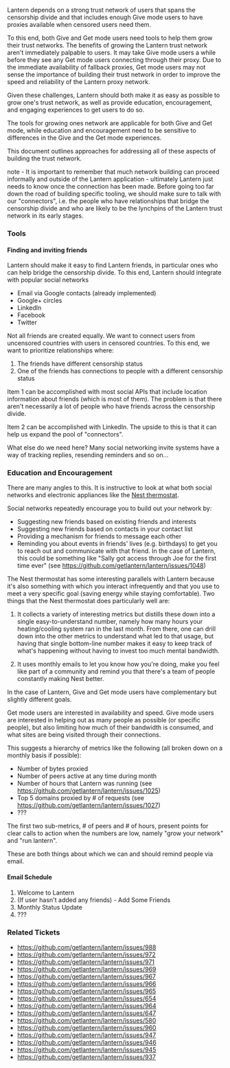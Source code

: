 Lantern depends on a strong trust network of users that spans the censorship divide and that includes enough Give mode users to have proxies available when censored users need them.

To this end, both Give and Get mode users need tools to help them grow their trust networks.  The benefits of growing the Lantern trust network aren't immediately palpable to users.  It may take Give mode users a while before they see any Get mode users connecting through their proxy. Due to the immediate availability of fallback proxies, Get mode users may not sense the importance of building their trust network in order to improve the speed and reliability of the Lantern proxy network.

Given these challenges, Lantern should both make it as easy as possible to grow one's trust network, as well as provide education, encouragement, and engaging experiences to get users to do so.

The tools for growing ones network are applicable for both Give and Get mode, while education and encouragement need to be sensitive to differences in the Give and the Get mode experiences.

This document outlines approaches for addressing all of these aspects of building the trust network.

note - It is important to remember that much network building can proceed informally and outside of the Lantern application - ultimately Lantern just needs to know once the connection has been made.  Before going too far down the road of building specific tooling, we should make sure to talk with our "connectors", i.e. the people who have relationships that bridge the censorship divide and who are likely to be the lynchpins of the Lantern trust network in its early stages.

### Tools

#### Finding and inviting friends

Lantern should make it easy to find Lantern friends, in particular ones who can help bridge the censorship divide.  To this end, Lantern should integrate with popular social networks

 * Email via Google contacts (already implemented)
 * Google+ circles
 * LinkedIn
 * Facebook
 * Twitter

Not all friends are created equally.  We want to connect users from uncensored countries with users in censored countries.  To this end, we want to prioritize relationships where:

 1. The friends have different censorship status
 2. One of the friends has connections to people with a different censorship status

Item 1 can be accomplished with most social APIs that include location information about friends (which is most of them).  The problem is that there aren't necessarily a lot of people who have friends across the censorship divide.

Item 2 can be accomplished with LinkedIn.  The upside to this is that it can help us expand the pool of "connectors".

What else do we need here?  Many social networking invite systems have a way of tracking replies, resending reminders and so on...

### Education and Encouragement

There are many angles to this.  It is instructive to look at what both social networks and electronic appliances like the [Nest thermostat](http://nest.com/).

Social networks repeatedly encourage you to build out your network by:

 * Suggesting new friends based on existing friends and interests
 * Suggesting new friends based on contacts in your contact list
 * Providing a mechanism for friends to message each other
 * Reminding you about events in friends' lives (e.g. birthdays) to get you to reach out and communicate with that friend.  In the case of Lantern, this could be something like "Sally got access through Joe for the first time ever" (see https://github.com/getlantern/lantern/issues/1048)

The Nest thermostat has some interesting parallels with Lantern because it's also something with which you interact infrequently and that you use to meet a very specific goal (saving energy while staying comfortable).  Two things that the Nest thermostat does particularly well are:

 1. It collects a variety of interesting metrics but distills these down into a single easy-to-understand number, namely how many hours your heating/cooling system ran in the last month.  From there, one can drill down into the other metrics to understand what led to that usage, but having that single bottom-line number makes it easy to keep track of what's happening without having to invest too much mental bandwidth.

 2. It uses monthly emails to let you know how you're doing, make you feel like part of a community and remind you that there's a team of people constantly making Nest better.

In the case of Lantern, Give and Get mode users have complementary but slightly different goals.

Get mode users are interested in availability and speed.  Give mode users are interested in helping out as many people as possible (or specific people), but also limiting how much of their bandwidth is consumed, and what sites are being visited through their connections.

This suggests a hierarchy of metrics like the following (all broken down on a monthly basis if possible):

   * Number of bytes proxied
   * Number of peers active at any time during month
   * Number of hours that Lantern was running (see https://github.com/getlantern/lantern/issues/1025)
   * Top 5 domains proxied by # of requests (see https://github.com/getlantern/lantern/issues/1027)
   * ???

The first two sub-metrics, # of peers and # of hours, present points for clear calls to action when the numbers are low, namely "grow your network" and "run lantern".

These are both things about which we can and should remind people via email.

#### Email Schedule

 1. Welcome to Lantern
 2. (If user hasn't added any friends) - Add Some Friends
 3. Monthly Status Update
 4. ???


### Related Tickets

 * https://github.com/getlantern/lantern/issues/988
 * https://github.com/getlantern/lantern/issues/972
 * https://github.com/getlantern/lantern/issues/971
 * https://github.com/getlantern/lantern/issues/969
 * https://github.com/getlantern/lantern/issues/967
 * https://github.com/getlantern/lantern/issues/966
 * https://github.com/getlantern/lantern/issues/965
 * https://github.com/getlantern/lantern/issues/654
 * https://github.com/getlantern/lantern/issues/964
 * https://github.com/getlantern/lantern/issues/647
 * https://github.com/getlantern/lantern/issues/580
 * https://github.com/getlantern/lantern/issues/960
 * https://github.com/getlantern/lantern/issues/947
 * https://github.com/getlantern/lantern/issues/946
 * https://github.com/getlantern/lantern/issues/945
 * https://github.com/getlantern/lantern/issues/937